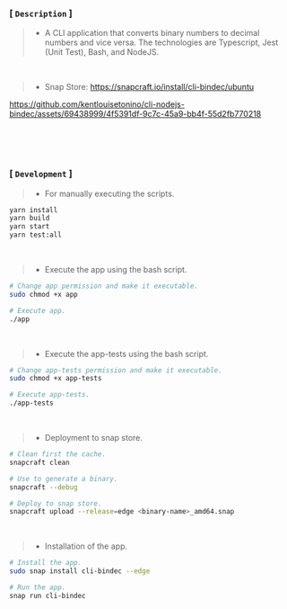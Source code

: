 ### [ `Description` ]
> - A CLI application that converts binary numbers to decimal numbers and vice versa. 
    The technologies are Typescript, Jest (Unit Test), Bash, and NodeJS.

<br />

> - Snap Store: https://snapcraft.io/install/cli-bindec/ubuntu

https://github.com/kentlouisetonino/cli-nodejs-bindec/assets/69438999/4f5391df-9c7c-45a9-bb4f-55d2fb770218

<br />
<br />
<br />



### [ `Development` ]
> - For manually executing the scripts.
```bash
yarn install
yarn build
yarn start
yarn test:all
```

<br />

> - Execute the app using the bash script.
```bash
# Change app permission and make it executable.
sudo chmod +x app

# Execute app.
./app
```

<br />

> - Execute the app-tests using the bash script.
```bash
# Change app-tests permission and make it executable.
sudo chmod +x app-tests

# Execute app-tests.
./app-tests
```

<br />

> - Deployment to snap store.
```bash
# Clean first the cache.
snapcraft clean

# Use to generate a binary.
snapcraft --debug

# Deploy to snap store.
snapcraft upload --release=edge <binary-name>_amd64.snap
```

<br />

> - Installation of the app.
```bash
# Install the app.
sudo snap install cli-bindec --edge

# Run the app.
snap run cli-bindec
```

